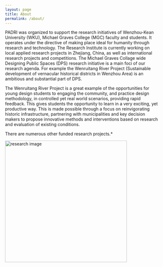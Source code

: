 ```yaml
---
layout: page
title: About
permalink: /about/
---
```


PADRI was organized to support the research initiatives of Wenzhou-Kean University (WKU), Michael Graves College (MGC) faculty and students. It operates under the directive of making place ideal for humanity through research and technology. The Research Institute is currently working on local applied research projects in Zhejiang, China, as well as international research projects and competitions. The Michael Graves Collage wide Designing Public Spaces (DPS) research initiative is a main foci of our research agenda. For example the Wenruitang River Project (Sustainable development of vernacular historical districts in Wenzhou Area) is an ambitious and substantial part of DPS.

The Wenruitang River Project is a great example of the opportunities for young design students to engaging the community, and practice design methodology, in controlled yet real world scenarios, providing rapid feedback. This gives students the opportunity to learn in a very exciting, yet productive way. This is made possible through a focus on reinvigorating historic infrastructure, partnering with municipalities and key decision makers to propose innovative methods and interventions based on research and evaluation of existing conditions.

There are numerous other funded research projects.*

<img src="https://raw.githubusercontent.com/steenblikrs/PADRI/main/assets/_%5B1%5D.jpg" alt="research image" style="width:400px;">
